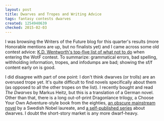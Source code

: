 ```yaml
---
layout: post
title: Dwarves and Tropes and Writing Advice
tags: fantasy contests dwarves
created: 1254940639
checked: 2015-02-03
---
```

I was browsing the Writers of the Future blog for this quarter's results (more Honorable mentions are up, but no finalists yet) and I came across some old contest advice:  [K.D. Wentworth's top-five list of what not to do](http://wotfblog.blogspot.com/2007/07/top-five-disqualification-points-during.html) when entering the WotF contest.  To summarize:  grammatical errors, bad spelling, withholding information, tropes, and infodumps are bad; showing the sf/f content early on is good.<!--break-->

I did disagree with part of one point:  I don't think dwarves (or trolls) are an overused trope yet.  It's quite difficult to find novels specifically about them (as opposed to all the other tropes on the list).  I recently bought and read *The Dwarves* by Markus Heitz, but this is a translation of a German novel.  Other than that, there is a long out-of-print Dragonlance trilogy, a Choose Your Own Adventure-style book from the eighties, [an obscure mainstream novel](http://en.wikipedia.org/wiki/The_Dwarf) by a Swedish Nobel laureate, and [a self-published series](http://daadams.com/the-brotherhood-of-dwarves-series/) about dwarves.  I doubt the short-story market is any more dwarf-heavy.
